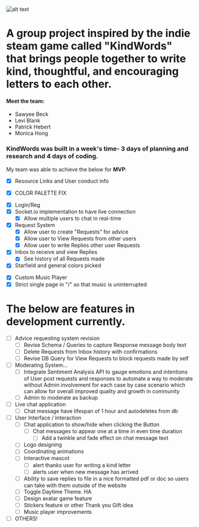 ![alt text](https://m0m0-d3v.github.io/img/kindwordsawwapp.png "kindwordsawwapp")

# A group project inspired by the indie steam game called "KindWords" that brings people together to write kind, thoughtful, and encouraging letters to each other.

#### Meet the team:
- Sawyee Beck
- Levi Blank
- Patrick Hebert
- Monica Hong

### KindWords was built in a week's time- 3 days of planning and research and 4 days of coding.
My team was able to achieve the below for **MVP**:
* [x] Resource Links and User conduct info
- [x] COLOR PALETTE FIX
* [x] Login/Reg
* [x] Socket.io implementation to have live connection
  * [x] Allow multiple users to chat in real-time
* [x] Request System
  * [x] Allow user to create "Requests" for advice
  * [x] Allow user to View Requests from other users
  * [x] Allow user to write Replies other user Requests
* [x] Inbox to receive and view Replies
  * [x] See history of all Requests made
* [x] Starfield and general colors picked
- [x] Custom Music Player
- [x] Strict single page in "/" so that music is uninterrupted

# The below are features in development currently.

- [ ] Advice requesting system revision
  - [ ] Revise Schema / Queries to capture Response message body text
  - [ ] Delete Requests from Inbox history with confirmations
  - [ ] Revise DB Query for View Requests to block requests made by self

- [ ] Moderating System...
  - [ ] Integrate Sentiment Analysis API to gauge emotions and intentions of User post requests and responses to automate a way to moderate without Admin involvement for each case by case scenario which can allow for overall improved quality and growth in community
  - [ ] Admin to moderate as backup
  
- [ ] Live chat application
  - [ ] Chat message have lifespan of 1 hour and autodeletes from db

- [ ] User Interface / Interaction
  - [ ] Chat application to show/hide when clicking the Button
    - [ ] Chat messages to appear one at a time in even time duration
      - [ ] Add a twinkle and fade effect on chat message text
  - [ ] Logo designing
  - [ ] Coordinating animations
  - [ ] Interactive mascot
    - [ ] alert thanks user for writing a kind letter
    - [ ] alerts user when new message has arrived
  - [ ] Ability to save replies to file in a nice formatted pdf or doc so users can take with them outside of the website
  - [ ] Toggle Daytime Theme. HA
  - [ ] Design avatar game feature
  - [ ] Stickers feature or other Thank you Gift idea
  - [ ] Music player improvements

- [ ] OTHERS!
